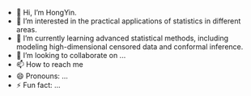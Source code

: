 - 👋 Hi, I’m HongYin.
- 👀 I’m interested in the practical applications of statistics in different areas.
- 🌱 I’m currently learning advanced statistical methods, including modeling high-dimensional censored data and conformal inference.
- 💞️ I’m looking to collaborate on ...
- 📫 How to reach me 
- 😄 Pronouns: ...
- ⚡ Fun fact: ...

<!---
HongYin1999/HongYin1999 is a ✨ special ✨ repository because its `README.md` (this file) appears on your GitHub profile.
You can click the Preview link to take a look at your changes.
--->
